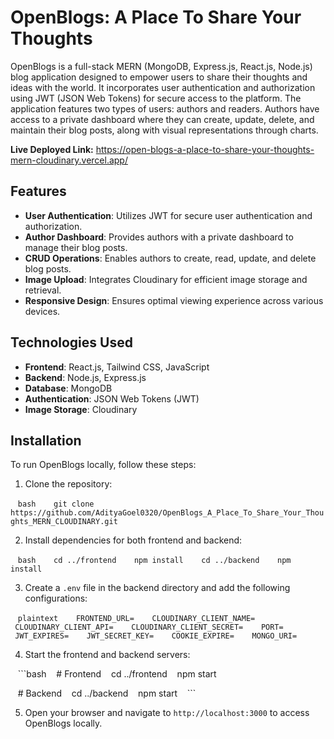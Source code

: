 # OpenBlogs: A Place To Share Your Thoughts

OpenBlogs is a full-stack MERN (MongoDB, Express.js, React.js, Node.js) blog application designed to empower users to share their thoughts and ideas with the world. It incorporates user authentication and authorization using JWT (JSON Web Tokens) for secure access to the platform. The application features two types of users: authors and readers. Authors have access to a private dashboard where they can create, update, delete, and maintain their blog posts, along with visual representations through charts.

**Live Deployed Link:** https://open-blogs-a-place-to-share-your-thoughts-mern-cloudinary.vercel.app/

## Features

- **User Authentication**: Utilizes JWT for secure user authentication and authorization.
- **Author Dashboard**: Provides authors with a private dashboard to manage their blog posts.
- **CRUD Operations**: Enables authors to create, read, update, and delete blog posts.
- **Image Upload**: Integrates Cloudinary for efficient image storage and retrieval.
- **Responsive Design**: Ensures optimal viewing experience across various devices.

## Technologies Used

- **Frontend**: React.js, Tailwind CSS, JavaScript
- **Backend**: Node.js, Express.js
- **Database**: MongoDB
- **Authentication**: JSON Web Tokens (JWT)
- **Image Storage**: Cloudinary

## Installation

To run OpenBlogs locally, follow these steps:

1. Clone the repository:

   ```bash
   git clone https://github.com/AdityaGoel0320/OpenBlogs_A_Place_To_Share_Your_Thoughts_MERN_CLOUDINARY.git
   ```

2. Install dependencies for both frontend and backend:

   ```bash
   cd ../frontend
   npm install
   cd ../backend
   npm install
   ```

3. Create a `.env` file in the backend directory and add the following configurations:

   ```plaintext
   FRONTEND_URL=
   CLOUDINARY_CLIENT_NAME=
   CLOUDINARY_CLIENT_API=
   CLOUDINARY_CLIENT_SECRET=
   PORT=
   JWT_EXPIRES=
   JWT_SECRET_KEY=
   COOKIE_EXPIRE=
   MONGO_URI=
   ```

4. Start the frontend and backend servers:

   ```bash
   # Frontend
   cd ../frontend
   npm start

   # Backend
   cd ../backend
   npm start
   ```

5. Open your browser and navigate to `http://localhost:3000` to access OpenBlogs locally.

